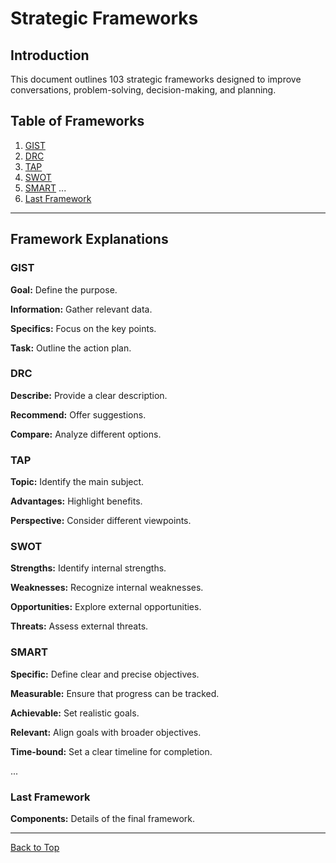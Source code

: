 # Strategic Frameworks

## Introduction

This document outlines 103 strategic frameworks designed to improve conversations, problem-solving, decision-making, and planning.

## Table of Frameworks

1. [GIST](#gist)
2. [DRC](#drc)
3. [TAP](#tap)
4. [SWOT](#swot)
5. [SMART](#smart)
...
103. [Last Framework](#last-framework)

---

## Framework Explanations

### GIST

**Goal:** Define the purpose.

**Information:** Gather relevant data.

**Specifics:** Focus on the key points.

**Task:** Outline the action plan.

### DRC

**Describe:** Provide a clear description.

**Recommend:** Offer suggestions.

**Compare:** Analyze different options.

### TAP

**Topic:** Identify the main subject.

**Advantages:** Highlight benefits.

**Perspective:** Consider different viewpoints.

### SWOT

**Strengths:** Identify internal strengths.

**Weaknesses:** Recognize internal weaknesses.

**Opportunities:** Explore external opportunities.

**Threats:** Assess external threats.

### SMART

**Specific:** Define clear and precise objectives.

**Measurable:** Ensure that progress can be tracked.

**Achievable:** Set realistic goals.

**Relevant:** Align goals with broader objectives.

**Time-bound:** Set a clear timeline for completion.

...

### Last Framework

**Components:** Details of the final framework.

---

[Back to Top](#strategic-frameworks)
